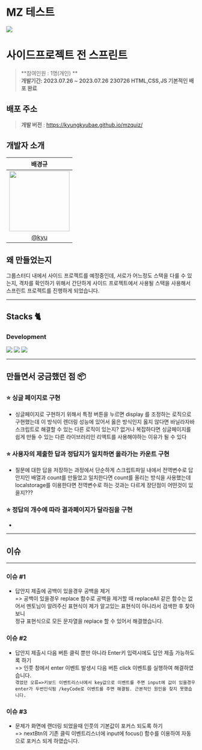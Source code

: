 # MZ 테스트

![](https://velog.velcdn.com/images/kyudeveloper/post/f52d06c7-8807-47fc-8e0e-a3fd89d9c447/image.png)




</div>

# 사이드프로젝트 전 스프린트
> **참여인원 : 1명(개인) ** <br/> **개발기간: 2023.07.26 ~ 2023.07.26**
> **230726 HTML,CSS,JS 기본적인 배포 완료**

## 배포 주소

> **개발 버전** : https://kyungkyubae.github.io/mzquiz/ <br>


## 개발자 소개



|      배경규       |                                                                                                               
| :------------------------------------------------------------------------------: |
|   <img width="160px" src="https://velog.velcdn.com/images/kyudeveloper/post/ffb11860-dcea-4b08-a2a2-bb7b22287998/image.png" />    |
|   [@kyu](https://github.com/kyungkyubae)   |


## 왜 만들었는지
그룹스터디 내에서 사이드 프로젝트를 예정중인데, 서로가 어느정도 스택을 다룰 수 있는지, 격차를 확인하기 위해서
간단하게 사이드 프로젝트에서 사용될 스택을 사용해서 스프린트 프로젝트를 진행하게 되었습니다.








---

## Stacks 🐈


### Development
<div>
<img src="https://img.shields.io/badge/html5-E34F26?style=for-the-badge&logo=html5&logoColor=white">
  <img src="https://img.shields.io/badge/css-1572B6?style=for-the-badge&logo=css3&logoColor=white">
  <img src="https://img.shields.io/badge/javascript-F7DF1E?style=for-the-badge&logo=javascript&logoColor=black">
</div>






---
## 만들면서 궁금했던 점 📦

### ⭐️ 싱글 페이지로 구현
- 싱글페이지로 구현하기 위해서 특정 버튼을 누르면 display 를 조정하는 로직으로 구현했는데
이 방식이 렌더링 성능에 있어서 옳은 방식인지
옳지 않다면 바닐라자바스크립트로 해결할 수 있는 다른 로직이 있는지?
없거나 복잡하다면 싱글페이지를 쉽게 만들 수 있는 다른 라이브러리인 리액트를 사용해야하는 이유가 될 수 있다

### ⭐️ 사용자의 제출한 답과 정답지가 일치하면 올라가는 카운트 구현
- 질문에 대한 답을 저장하는 과정에서 단순하게 스크립트파일 내에서 전역변수로 답안지인 배열과 count를 만들었고 일치한다면 count를 올리는 방식을 사용했는데 localstorage를 이용한다면 전역변수로 하는 것과는 다르게 장단점이 어떤것이 있을지???

### ⭐️ 정답의 개수에 따라 결과페이지가 달라짐을 구현
- 

---

## 이슈
---
### 이슈 #1
- 답안지 제출에 공백이 있을경우 공백을 제거  
 => 공백이 있을경우 replace 함수로 공백을 제거할 때 replaceAll 같은 함수는 없어서 멘토님이 알려주신 표현식이 제가 알고있는   표현식이 아니라서 검색한 후 찾아보니  
 정규 표현식으로 모든 문자열을 replace 할 수 있어서 해결했습니다.  

 ### 이슈 #2
 - 답안지 제출시 다음 버튼 클릭 뿐만 아니라 Enter키 입력시에도 답안 제출 가능하도록 하기  
 => 인풋 창에서 enter 이벤트 발생시 다음 버튼 click 이벤트를 실행하여 해결하였습니다.  
 `겪었던 오류=>키보드 이벤트리스너에서 key값으로 이벤트를 주면 input에 값이 있을경우 enter가 두번인식됨
/keyCode로 이벤트를 주면 해결됨. 근본적인 원인을 찾지 못했습니다.`

 ### 이슈 #3
 - 문제가 화면에 랜더링 되었을때 인풋의 기본값이 포커스 되도록 하기  
 => nextBtn의 기존 클릭 이벤트리스너에 input에 focus() 함수를 이용하여 자동으로 포커스 되게 하였습니다.  
